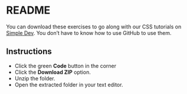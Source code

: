 # README

You can download these exercises to go along with our CSS tutorials on [Simple Dev](https://simpledev.io/). You don’t have to know how to use GitHub to use them.

## Instructions

- Click the green **Code** button in the corner
- Click the **Download ZIP** option.
- Unzip the folder.
- Open the extracted folder in your text editor.
